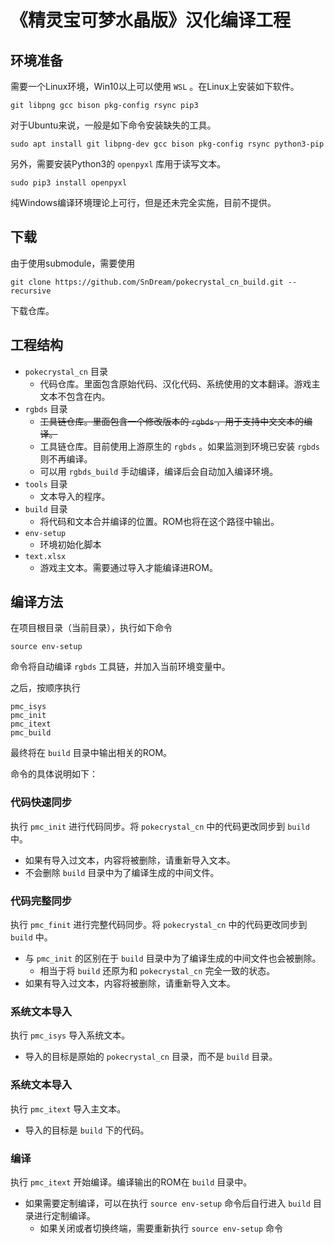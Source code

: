 # 《精灵宝可梦水晶版》汉化编译工程

## 环境准备

需要一个Linux环境，Win10以上可以使用 `WSL` 。在Linux上安装如下软件。

```
git libpng gcc bison pkg-config rsync pip3
```

对于Ubuntu来说，一般是如下命令安装缺失的工具。

```
sudo apt install git libpng-dev gcc bison pkg-config rsync python3-pip
```

另外，需要安装Python3的 `openpyxl` 库用于读写文本。

```
sudo pip3 install openpyxl
```

纯Windows编译环境理论上可行，但是还未完全实施，目前不提供。


## 下载

由于使用submodule，需要使用

```
git clone https://github.com/SnDream/pokecrystal_cn_build.git --recursive
```

下载仓库。


## 工程结构

- `pokecrystal_cn` 目录
    - 代码仓库。里面包含原始代码、汉化代码、系统使用的文本翻译。游戏主文本不包含在内。
- `rgbds` 目录
    - ~~工具链仓库。里面包含一个修改版本的 `rgbds` ，用于支持中文文本的编译。~~
    - 工具链仓库。目前使用上游原生的 `rgbds` 。如果监测到环境已安装 `rgbds` 则不再编译。
    - 可以用 `rgbds_build` 手动编译，编译后会自动加入编译环境。
- `tools` 目录
    - 文本导入的程序。
- `build` 目录
    - 将代码和文本合并编译的位置。ROM也将在这个路径中输出。
- `env-setup`
    - 环境初始化脚本
- `text.xlsx`
    - 游戏主文本。需要通过导入才能编译进ROM。


## 编译方法

在项目根目录（当前目录），执行如下命令

```
source env-setup
```

命令将自动编译 `rgbds` 工具链，并加入当前环境变量中。

之后，按顺序执行

```
pmc_isys
pmc_init
pmc_itext
pmc_build
```

最终将在 `build` 目录中输出相关的ROM。

命令的具体说明如下：

### 代码快速同步

执行 `pmc_init` 进行代码同步。将 `pokecrystal_cn` 中的代码更改同步到 `build` 中。

- 如果有导入过文本，内容将被删除，请重新导入文本。
- 不会删除 `build` 目录中为了编译生成的中间文件。

### 代码完整同步

执行 `pmc_finit` 进行完整代码同步。将 `pokecrystal_cn` 中的代码更改同步到 `build` 中。

- 与 `pmc_init` 的区别在于 `build` 目录中为了编译生成的中间文件也会被删除。
    - 相当于将 `build` 还原为和 `pokecrystal_cn` 完全一致的状态。
- 如果有导入过文本，内容将被删除，请重新导入文本。

### 系统文本导入

执行 `pmc_isys` 导入系统文本。

- 导入的目标是原始的 `pokecrystal_cn` 目录，而不是 `build` 目录。

### 系统文本导入

执行 `pmc_itext` 导入主文本。

- 导入的目标是 `build` 下的代码。

### 编译

执行 `pmc_itext` 开始编译。编译输出的ROM在 `build` 目录中。

- 如果需要定制编译，可以在执行 `source env-setup` 命令后自行进入 `build` 目录进行定制编译。
    - 如果关闭或者切换终端，需要重新执行 `source env-setup` 命令
